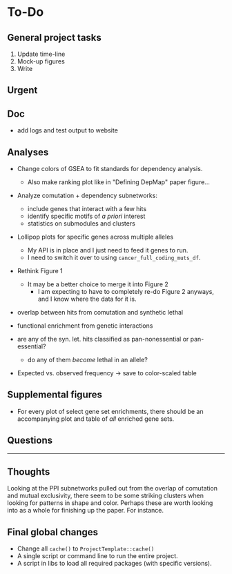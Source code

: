 # To-Do

## General project tasks

1. Update time-line
2. Mock-up figures
3. Write


## Urgent


## Doc

* add logs and test output to website


## Analyses

- Change colors of GSEA to fit standards for dependency analysis.
    + Also make ranking plot like in "Defining DepMap" paper figure...
- Analyze comutation + dependency subnetworks:
    + include genes that interact with a few hits
    + identify specific motifs of *a priori* interest
    + statistics on submodules and clusters
- Lollipop plots for specific genes across multiple alleles
    + My API is in place and I just need to feed it genes to run.
    + I need to switch it over to using `cancer_full_coding_muts_df`.


- Rethink Figure  1
    + It may be a better choice to merge it into Figure 2
        * I am expecting to have to completely re-do Figure 2 anyways, and I know where the data for it is.
- overlap between hits from comutation and synthetic lethal
- functional enrichment from genetic interactions
- are any of the syn. let. hits classified as pan-nonessential or pan-essential?
    + do any of them *become* lethal in an allele?
- Expected vs. observed frequency -> save to color-scaled table


## Supplemental figures

- For every plot of select gene set enrichments, there should be an accompanying plot and table of *all* enriched gene sets.


## Questions

---

## Thoughts

Looking at the PPI subnetworks pulled out from the overlap of comutation and mutual exclusivity, there seem to be some striking clusters when looking for patterns in shape and color. 
Perhaps these are worth looking into as a whole for finishing up the paper.
For instance.


## Final global changes

- Change all `cache()` to `ProjectTemplate::cache()`
- A single script or command line to run the entire project.
- A script in libs to load all required packages (with specific versions).